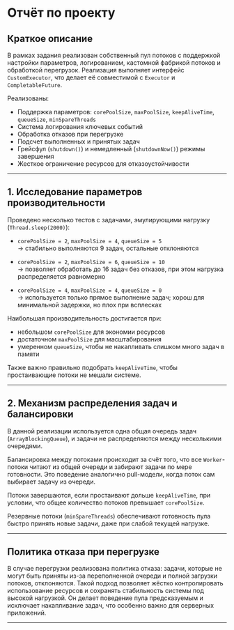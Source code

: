 # Отчёт по проекту

## Краткое описание

В рамках задания реализован собственный пул потоков с поддержкой настройки параметров, логированием, кастомной фабрикой потоков и обработкой перегрузок. Реализация выполняет интерфейс `CustomExecutor`, что делает её совместимой с `Executor` и `CompletableFuture`.

Реализованы:

- Поддержка параметров: `corePoolSize`, `maxPoolSize`, `keepAliveTime`, `queueSize`, `minSpareThreads`
- Система логирования ключевых событий
- Обработка отказов при перегрузке
- Подсчет выполненных и принятых задач
- Грейсфул (`shutdown()`) и немедленный (`shutdownNow()`) режимы завершения
- Жесткое ограничение ресурсов для отказоустойчивости

---

## 1. Исследование параметров производительности

Проведено несколько тестов с задачами, эмулирующими нагрузку (`Thread.sleep(2000)`):

- `corePoolSize = 2`, `maxPoolSize = 4`, `queueSize = 5`  
  → стабильно выполняются 9 задач, остальные отклоняются

- `corePoolSize = 2`, `maxPoolSize = 6`, `queueSize = 10`  
  → позволяет обработать до 16 задач без отказов, при этом нагрузка распределяется равномерно

- `corePoolSize = 4`, `maxPoolSize = 4`, `queueSize = 0`  
  → используется только прямое выполнение задач; хорош для минимальной задержки, но плох при всплесках

Наибольшая производительность достигается при:
- небольшом `corePoolSize` для экономии ресурсов
- достаточном `maxPoolSize` для масштабирования
- умеренном `queueSize`, чтобы не накапливать слишком много задач в памяти

Также важно правильно подобрать `keepAliveTime`, чтобы простаивающие потоки не мешали системе.

---

## 2. Механизм распределения задач и балансировки

В данной реализации используется одна общая очередь задач (`ArrayBlockingQueue`), и задачи не распределяются между несколькими очередями.

Балансировка между потоками происходит за счёт того, что все `Worker`-потоки читают из общей очереди и забирают задачи по мере готовности. Это поведение аналогично pull-модели, когда поток сам выбирает задачу из очереди.

Потоки завершаются, если простаивают дольше `keepAliveTime`, при условии, что общее количество потоков превышает `corePoolSize`.

Резервные потоки (`minSpareThreads`) обеспечивают готовность пула быстро принять новые задачи, даже при слабой текущей нагрузке.

---

## Политика отказа при перегрузке

В случае перегрузки реализована политика отказа: задачи, которые не могут быть приняты из-за переполненной очереди и полной загрузки потоков, отклоняются. Такой подход позволяет жёстко контролировать использование ресурсов и сохранять стабильность системы под высокой нагрузкой. Он делает поведение пула предсказуемым и исключает накапливание задач, что особенно важно для серверных приложений.

---
